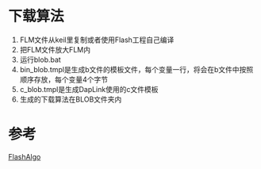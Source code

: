 # 下载算法
1. FLM文件从keil里复制或者使用Flash工程自己编译
2. 把FLM文件放大FLM内
3. 运行blob.bat
4. bin_blob.tmpl是生成b文件的模板文件，每个变量一行，将会在b文件中按照顺序存放，每个变量4个字节
5. c_blob.tmpl是生成DapLink使用的c文件模板
6. 生成的下载算法在BLOB文件夹内

# 参考
[FlashAlgo](https://github.com/pyocd/FlashAlgo)
